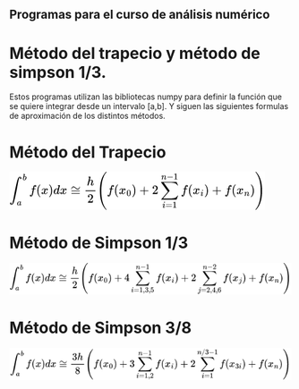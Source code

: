 ## Programas para el curso de análisis numérico

# Método del trapecio y método de simpson 1/3.

Estos programas utilizan las bibliotecas numpy para definir la función que se quiere integrar desde un intervalo [a,b]. Y siguen las siguientes formulas de aproximación de los distintos métodos. 


# Método del Trapecio

![Método_del_trapecio](https://raw.githubusercontent.com/PeterArgueta/Analisis_Numerico_Integracion/master/img/trapecio.png)


# Método de Simpson 1/3

![Método_Simpson1](https://raw.githubusercontent.com/PeterArgueta/Analisis_Numerico_Integracion/master/img/simpson1.png)


# Método de Simpson 3/8

![Método_Simpson2](https://raw.githubusercontent.com/PeterArgueta/Analisis_Numerico_Integracion/master/img/simpson2.png)